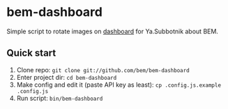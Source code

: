 bem-dashboard
=============

Simple script to rotate images on [dashboard](http://bit.ly/PKu4Zv) for Ya.Subbotnik about BEM.

Quick start
-----------

1. Clone repo: `git clone git://github.com/bem/bem-dashboard`
2. Enter project dir: `cd bem-dashboard`
3. Make config and edit it (paste API key as least): `cp .config.js.example .config.js`
4. Run script: `bin/bem-dashboard`
